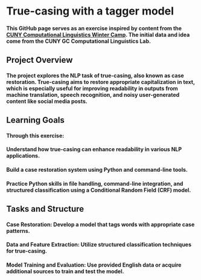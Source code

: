 # **True-casing with a tagger model**
#### This GitHub page serves as an exercise inspired by content from the [CUNY Computational Linguistics Winter Camp](https://github.com/CUNY-CL/winter-camp). The initial data and idea come from the CUNY GC Computational Linguistics Lab.

## **Project Overview**
#### The project explores the NLP task of true-casing, also known as case restoration. True-casing aims to restore appropriate capitalization in text, which is especially useful for improving readability in outputs from machine translation, speech recognition, and noisy user-generated content like social media posts.

## **Learning Goals**
#### Through this exercise:
#### Understand how true-casing can enhance readability in various NLP applications.
#### Build a case restoration system using Python and command-line tools.
#### Practice Python skills in file handling, command-line integration, and structured classification using a Conditional Random Field (CRF) model.

## **Tasks and Structure**
#### Case Restoration: Develop a model that tags words with appropriate case patterns.
#### Data and Feature Extraction: Utilize structured classification techniques for true-casing.
#### Model Training and Evaluation: Use provided English data or acquire additional sources to train and test the model.
